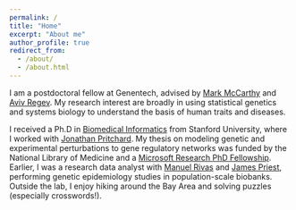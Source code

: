 ```yaml
---
permalink: /
title: "Home"
excerpt: "About me"
author_profile: true
redirect_from: 
  - /about/
  - /about.html
---
```


I am a postdoctoral fellow at Genentech, advised by [Mark McCarthy](https://www.gene.com/scientists/our-scientists/mark-mccarthy) and [Aviv Regev](https://www.gene.com/scientists/our-scientists/aviv-regev). My research interest are broadly in using statistical genetics and systems biology to understand the basis of human traits and diseases. 

I received a Ph.D in [Biomedical Informatics](https://med.stanford.edu/bmi.html) from Stanford University, where I worked with [Jonathan Pritchard](https://web.stanford.edu/group/pritchardlab/home.html). My thesis on modeling genetic and experimental perturbations to gene regulatory networks was funded by the National Library of Medicine and a [Microsoft Research PhD Fellowship](https://www.microsoft.com/en-us/research/academic-program/phd-fellowship/people/). Earlier, I was a research data analyst with [Manuel Rivas](https://med.stanford.edu/rivaslab.html) and [James Priest](https://priestlab.stanford.edu/), performing genetic epidemiology studies in population-scale biobanks. Outside the lab, I enjoy hiking around the Bay Area and solving puzzles (especially crosswords!).  
